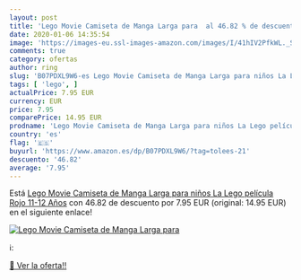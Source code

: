 ```yaml
---
layout: post
title: 'Lego Movie Camiseta de Manga Larga para  al 46.82 % de descuento'
date: 2020-01-06 14:35:54
image: 'https://images-eu.ssl-images-amazon.com/images/I/41hIV2PfkWL._SL200_.jpg'
comments: true
category: ofertas
author: ring
slug: 'B07PDXL9W6-es Lego Movie Camiseta de Manga Larga para niños La Lego...'
tags: [ 'lego', ]
actualPrice: 7.95 EUR
currency: EUR
price: 7.95
comparePrice: 14.95 EUR
prodname: 'Lego Movie Camiseta de Manga Larga para niños La Lego película Rojo 11-12 Años'
country: 'es'
flag: '🇪🇸'
buyurl: 'https://www.amazon.es/dp/B07PDXL9W6/?tag=tolees-21'
descuento: '46.82'
average: '7.95'
---
```


Está [Lego Movie Camiseta de Manga Larga para niños La Lego película Rojo 11-12 Años](https://www.amazon.es/dp/B07PDXL9W6/?tag=tolees-21) con 46.82 de descuento por 7.95 EUR (original: 14.95 EUR) en el siguiente enlace!

[![Lego Movie Camiseta de Manga Larga para ](https://images-eu.ssl-images-amazon.com/images/I/41hIV2PfkWL._SL200_.jpg)](https://www.amazon.es/dp/B07PDXL9W6/?tag=tolees-21)

ℹ️:


[🛒 Ver la oferta!!](https://www.amazon.es/dp/B07PDXL9W6/?tag=tolees-21)
